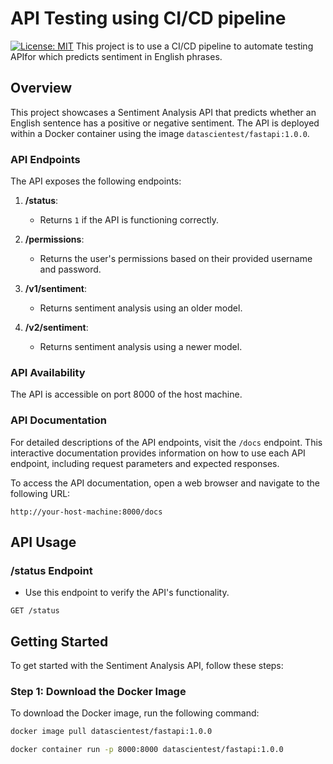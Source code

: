 # API Testing using CI/CD pipeline
[![License: MIT](https://img.shields.io/badge/License-MIT-blue.svg)](LICENSE)
This project is to use a CI/CD pipeline to automate testing APIfor which predicts sentiment in English phrases.

## Overview

This project showcases a Sentiment Analysis API that predicts whether an English sentence has a positive or negative sentiment. The API is deployed within a Docker container using the image `datascientest/fastapi:1.0.0`.

### API Endpoints

The API exposes the following endpoints:

1. **/status**:
   - Returns `1` if the API is functioning correctly.
   
2. **/permissions**:
   - Returns the user's permissions based on their provided username and password.
   
3. **/v1/sentiment**:
   - Returns sentiment analysis using an older model.
   
4. **/v2/sentiment**:
   - Returns sentiment analysis using a newer model.
   
### API Availability

The API is accessible on port 8000 of the host machine.

### API Documentation

For detailed descriptions of the API endpoints, visit the `/docs` endpoint. This interactive documentation provides information on how to use each API endpoint, including request parameters and expected responses.

To access the API documentation, open a web browser and navigate to the following URL:

```http
http://your-host-machine:8000/docs
```
## API Usage

### /status Endpoint

- Use this endpoint to verify the API's functionality.

```http
GET /status
```

## Getting Started

To get started with the Sentiment Analysis API, follow these steps:

### Step 1: Download the Docker Image

To download the Docker image, run the following command:

```bash
docker image pull datascientest/fastapi:1.0.0

docker container run -p 8000:8000 datascientest/fastapi:1.0.0
```
